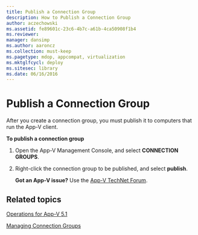 ```yaml
---
title: Publish a Connection Group
description: How to Publish a Connection Group
author: aczechowski
ms.assetid: fe89601c-23c6-4b7c-a61b-4ca50908f1b4
ms.reviewer: 
manager: dansimp
ms.author: aaroncz
ms.collection: must-keep
ms.pagetype: mdop, appcompat, virtualization
ms.mktglfcycl: deploy
ms.sitesec: library
ms.date: 06/16/2016
---
```



# Publish a Connection Group


After you create a connection group, you must publish it to computers that run the App-V client.

**To publish a connection group**

1.  Open the App-V Management Console, and select **CONNECTION GROUPS**.

2.  Right-click the connection group to be published, and select **publish**.

    **Got an App-V issue?** Use the [App-V TechNet Forum](https://social.technet.microsoft.com/Forums/home?forum=mdopappv).

## Related topics


[Operations for App-V 5.1](operations-for-app-v-51.md)

[Managing Connection Groups](managing-connection-groups51.md)

 

 





